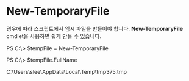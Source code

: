 # New-TemporaryFile
경우에 따라 스크립트에서 임시 파일을 만들어야 합니다. **New-TemporaryFile** cmdlet을 사용하면 쉽게 만들 수 있습니다.

PS C:\\&gt; $tempFile = New-TemporaryFile

PS C:\\&gt; $tempFile.FullName

C:\\Users\\slee\\AppData\\Local\\Temp\\tmp375.tmp
<!--HONumber=Mar16_HO2-->
